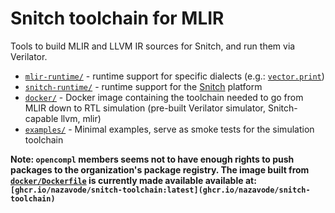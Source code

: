 # Snitch toolchain for MLIR

Tools to build MLIR and LLVM IR sources for Snitch, and run them via Verilator.

* [`mlir-runtime/`](mlir-runtime/) - runtime support for specific dialects (e.g.: [`vector.print`](https://mlir.llvm.org/docs/Dialects/Vector/#vectorprint-vectorprintop))
* [`snitch-runtime/`](snitch-runtime/) - runtime support for the [Snitch](https://github.com/pulp-platform/snitch) platform
* [`docker/`](docker/) - Docker image containing the toolchain needed to go from MLIR down to RTL simulation (pre-built Verilator simulator, Snitch-capable llvm, mlir)
* [`examples/`](examples/) - Minimal examples, serve as smoke tests for the simulation toolchain

**Note: `opencompl` members seems not to have enough rights to push packages to the organization's
package registry. The image built from [`docker/Dockerfile`](docker/Dockerfile) is currently made available available at:
`[ghcr.io/nazavode/snitch-toolchain:latest](ghcr.io/nazavode/snitch-toolchain)`**